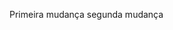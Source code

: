 Primeira mudança 
segunda mudança

















































































































































































